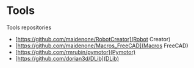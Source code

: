 # Tools
Tools repositories

* [https://github.com/maidenone/RobotCreator](Robot Creator)
* [https://github.com/maidenone/Macros_FreeCAD](Macros FreeCAD)
* [https://github.com/rmrubin/pymotor](Pymotor)
* [https://github.com/dorian3d/DLib](DLib)

